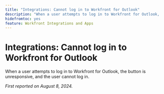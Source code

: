 ```yaml
---
title: "Integrations: Cannot log in to Workfront for Outlook"
description: "When a user attempts to log in to Workfront for Outlook, the button is unresponsive, and the user cannot log in."
hidefromtoc: yes
feature: Workfront Integrations and Apps
---
```


# Integrations: Cannot log in to Workfront for Outlook

When a user attempts to log in to Workfront for Outlook, the button is unresponsive, and the user cannot log in.

_First reported on August 8, 2024._

